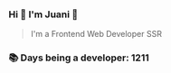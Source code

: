 ### Hi 👋 I&#39;m Juani 🦁

> I&#39;m a Frontend Web Developer SSR

### 📚 Days being a developer: 1211
